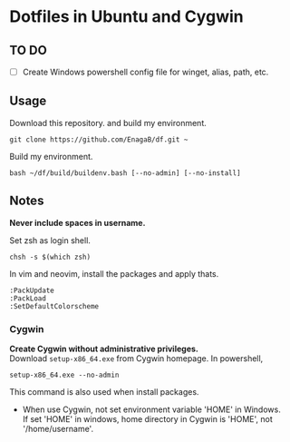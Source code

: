 # Dotfiles in Ubuntu and Cygwin
## TO DO
- [ ] Create Windows powershell config file for winget, alias, path, etc.

## Usage

Download this repository. and build my environment.
```
git clone https://github.com/EnagaB/df.git ~
```
Build my environment.
```
bash ~/df/build/buildenv.bash [--no-admin] [--no-install]
```

## Notes

**Never include spaces in username.**

Set zsh as login shell.
```
chsh -s $(which zsh)
```
In vim and neovim, install the packages and apply thats.
```
:PackUpdate
:PackLoad
:SetDefaultColorscheme
```

### Cygwin
**Create Cygwin without administrative privileges.**<br>
Download `setup-x86_64.exe` from Cygwin homepage. In powershell,
```
setup-x86_64.exe --no-admin
```
This command is also used when install packages.

- When use Cygwin, not set environment variable 'HOME' in Windows.<br>
If set 'HOME' in windows, home directory in Cygwin is 'HOME', not '/home/username'.

<!-- end -->
